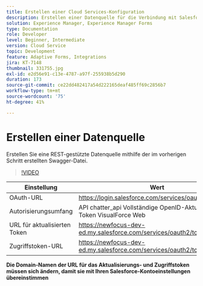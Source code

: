 ```yaml
---
title: Erstellen einer Cloud Services-Konfiguration
description: Erstellen einer Datenquelle für die Verbindung mit Salesforce mithilfe der OAuth-Anmeldeinformationen
solution: Experience Manager, Experience Manager Forms
type: Documentation
role: Developer
level: Beginner, Intermediate
version: Cloud Service
topic: Development
feature: Adaptive Forms, Integrations
jira: KT-7148
thumbnail: 331755.jpg
exl-id: e2d56e91-c13e-4787-a97f-255938b5d290
duration: 173
source-git-commit: ce22dd482417a54d222165deaf485ff69c2856b7
workflow-type: tm+mt
source-wordcount: '75'
ht-degree: 41%

---
```


# Erstellen einer Datenquelle

Erstellen Sie eine REST-gestützte Datenquelle mithilfe der im vorherigen Schritt erstellten Swagger-Datei.

>[!VIDEO](https://video.tv.adobe.com/v/331755?quality=12&learn=on)

| Einstellung | Wert |
|---------------------|-----------------------------------------------------------------|
| OAuth-URL | https://login.salesforce.com/services/oauth2/authorize |
| Autorisierungsumfang | API chatter_api Vollständige OpenID-Aktualisierungs-Token VisualForce Web |
| URL für aktualisierten Token | https://newfocus-dev-ed.my.salesforce.com/services/oauth2/token |
| Zugriffstoken-URL | https://newfocus-dev-ed.my.salesforce.com/services/oauth2/token |


**Die Domain-Namen der URL für das Aktualisierungs- und Zugriffstoken müssen sich ändern, damit sie mit Ihren Salesforce-Kontoeinstellungen übereinstimmen**